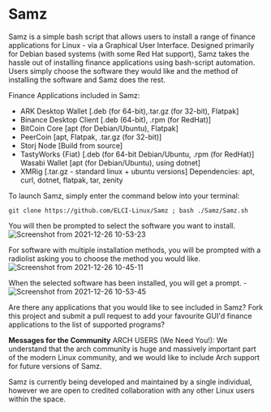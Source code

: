 # Samz
Samz is a simple bash script that allows users to install a range of finance applications for Linux - via a Graphical User Interface. 
Designed primarily for Debian based systems (with some Red Hat support), Samz takes the hassle out of installing finance applications using bash-script automation. Users simply choose the software they would like and the method of installing the software and Samz does the rest.

Finance Applications included in Samz:
- ARK Desktop Wallet [.deb (for 64-bit),.tar.gz (for 32-bit), Flatpak]
- Binance Desktop Client [.deb (64-bit), .rpm (for RedHat)]
- BitCoin Core [apt (for Debian/Ubuntu), Flatpak]
- PeerCoin [apt, Flatpak, .tar.gz (for 32-bit)]
- Storj Node [Build from source]
- TastyWorks {Fiat} [.deb (for 64-bit Debian/Ubuntu, .rpm (for RedHat)]
Wasabi Wallet [apt (for Debian/Ubuntu), using dotnet]
- XMRig [.tar.gz - standard linux + ubuntu versions]
Dependencies:
apt, curl, dotnet, flatpak, tar, zenity 

To launch Samz, simply enter the command below into your terminal:
    
    git clone https://github.com/ELCI-Linux/Samz ; bash ./Samz/Samz.sh



You will then be prompted to select the software you want to install.
![Screenshot from 2021-12-26 10-53-23](https://user-images.githubusercontent.com/88078492/147407174-6b341754-8557-4ed5-b88b-9ecb93774779.png)


 
For software with multiple installation methods, you will be prompted with a radiolist asking you to choose the method you would like.
![Screenshot from 2021-12-26 10-45-11](https://user-images.githubusercontent.com/88078492/147405827-f2d96d02-b8e6-4e33-9847-3ddf1ec0fb3d.png)


When the selected software has been installed, you will get a prompt.
-![Screenshot from 2021-12-26 10-53-45](https://user-images.githubusercontent.com/88078492/147406891-8d51e4b8-5dc5-4a94-a4ce-0e7476433770.png)
 

Are there any applications that you would like to see included in Samz? Fork this project and submit a pull request to add your favourite GUI'd finance applications to the list of supported programs?

**Messages for the Community**
ARCH USERS (We Need You!):
  We understand that the arch community is huge and massively important part of the modern Linux community, and we would like to include Arch support for           future versions of Samz. 

Samz is currently being developed and maintained by a single individual, however we are open to credited collaboration with any other Linux users within the space. 
